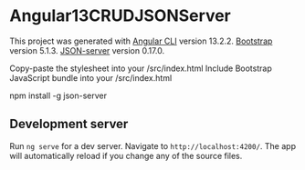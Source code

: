 # Angular13CRUDJSONServer

This project was generated with
[Angular CLI](https://github.com/angular/angular-cli) version 13.2.2.
[Bootstrap](https://getbootstrap.com/docs/5.1/getting-started/introduction/) version 5.1.3.
[JSON-server](https://www.npmjs.com/package/json-server) version 0.17.0.

Copy-paste the stylesheet <link> into your /src/index.html <head>
Include Bootstrap JavaScript bundle into your /src/index.html <body>

npm install -g json-server

## Development server

Run `ng serve` for a dev server. Navigate to `http://localhost:4200/`. The app will automatically reload if you change any of the source files.
